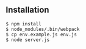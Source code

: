 ## Installation

```
$ npm install
$ node_modules/.bin/webpack
$ cp env.example.js env.js
$ node server.js
```
